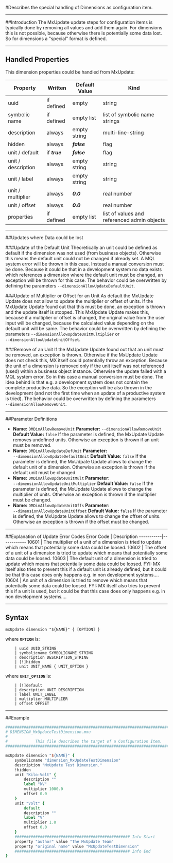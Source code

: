 <!--
 *
 *  This file is part of MxUpdate <http://www.mxupdate.org>.
 *
 *  MxUpdate is a deployment tool for a PLM platform to handle
 *  administration objects as single update files (configuration item).
 *
 *  Copyright (C) 2008-2016 The MxUpdate Team
 *
 *  The Manual of MxUpdate is licensed under a CC BY-NC-SA 4.0 license
 *  (Creative Commons Attribution-NonCommercial-ShareAlike 4.0 
 *  International 4.0 license).
 *
 *  You should have received a copy of the license along with this
 *  work. If not, see <http://creativecommons.org/licenses/by-nc-sa/4.0/>.
 *
-->

#Describes the special handling of Dimensions as configuration item.

----
##Introduction
The MxUpdate update steps for configuration items is typically done by removing all values and add them again. For dimensions this is not possible, because otherwise there is potentially some data lost. So for dimensions a "special" format is defined.

----
## Handled Properties
This dimension properties could be handled from MxUpdate:

Property           | Written                              | Default Value | Kind
-------------------|--------------------------------------|---------------|----
uuid               | if defined                           | empty         | string
symbolic name      | if defined                           | empty list    | list of symbolic name strings
description        | always                               | empty string  | multi-line-string
hidden             | always                               | ***false***   | flag
unit / default     | if ***true***                        | ***false***   | flag
unit / description | always                               | empty string  | string
unit / label       | always                               | empty string  | string
unit / multiplier  | always                               | ***0.0***     | real number
unit / offset      | always                               | ***0.0***     | real number
properties         | if defined                           | empty list    | list of values and referenced admin objects


----
##Updates where Data could be lost

###Update of the Default Unit
Theoretically an unit could be defined as default if the dimension was not used (from business objects). Otherwise this means the default unit could not be changed if already set. A MQL system error will be thrown in this case. Instead a manual conversion must be done.
Because it could be that in a development system no data exists which references a dimension where the default unit must be changed, an exception will be thrown for this case.
The behavior could be overwritten by defining the parameters `‑‑dimensionAllowUpdateDefaultUnit`.

###Update of Multiplier or Offset for an Unit
As default the MxUpdate Update does not allow to update the multiplier or offset of units. If the MxUpdate Update found out that this must be done, an exception is thrown and the update itself is stopped.
This MxUpdate Update makes this, because if a multiplier or offset is changed, the original value from the user input will be changed, because the calculated value depending on the default unit will be same.
The behavior could be overwritten by defining the parameters `‑‑dimensionAllowUpdateUnitMultiplier` or `‑‑dimensionAllowUpdateUnitOffset`.

###Remove of an Unit
If the MxUpdate Update found out that an unit must be removed, an exception is thrown. Otherwise if the MxUpdate Update does not check this, MX itself could potentially throw an exception. Because the unit of a dimension is removed only if the unit itself was not referenced (used) within a business object instance. Otherwise the update failed with a MQL system error. So in this case a manual conversion must be done.
The idea behind is that e.g. a development system does not contain the complete productive data. So the exception will be also thrown in the development (and not the first time when an update of a productive system is tried).
The behavior could be overwritten by defining the parameters `‑‑dimensionAllowRemoveUnit`.

----
##Parameter Definitions
*   **Name:** `DMDimAllowRemoveUnit`
    **Parameter:** `‑‑dimensionAllowRemoveUnit`
    **Default Value:** `false`
    If the parameter is defined, the MxUpdate Update removes undefined units. Otherwise an exception is thrown if an unit must be removed.
*   **Name:** `DMDimAllowUpdateDefUnit`
    **Parameter:** `‑‑dimensionAllowUpdateDefaultUnit`
    **Default Value:** `false`
    If the parameter is defined, the MxUdpate Update allows to change the default unit of a dimension. Otherwise an exception is thrown if the default unit must be changed.
*   **Name:** `DMDimAllowUpdateUnitMult`
    **Parameter:** `‑‑dimensionAllowUpdateUnitMultiplier`
    **Default Value:** `false`
    If the parameter is defined, the MxUpdate Update allows to change the multiplier of units. Otherwise an exception is thrown if the multiplier must be changed.
*   **Name:** `DMDimAllowUpdateUnitOffs`
    **Parameter:** `‑‑dimensionAllowUpdateUnitOffset`
    **Default Value:** `false`
    If the parameter is defined, the MxUpdate Update allows to change the offset of units. Otherwise an exception is thrown if the offset must be changed.

----
##Explanation of Update Error Codes
Error Code | Description
-----------|------------
10601      | The multiplier of a unit of a dimension is tried to update which means that potentially some data could be loosed.
10602      | The offset of a unit of a dimension is tried to update which means that potentially some data could be loosed.
10603      | The default unit of a dimension is tried to update which means that potentially some data could be loosed. FYI: MX itself also tries to prevent this if a default unit is already defined, but it could be that this case does only happens e.g. in non development systems....
10604      | An unit of a dimension is tried to remove which means that potentially some data could be loosed. FYI: MX itself also tries to prevent this if a unit is used, but it could be that this case does only happens e.g. in non development systems....

----
## Syntax
```
mxUpdate dimension "${NAME}" { [OPTION] }
```
where **`OPTION`** is:
```
    | uuid UUID_STRING
    | symbolicname SYMBOLICNAME_STRING
    | description DESCRIPTION_STRING
    | [!]hidden
    | unit UNIT_NAME { UNIT_OPTION }
```
where **`UNIT_OPTION`** is:
```
    | [!]default
    | description UNIT_DESCRIPTION
    | label UNIT_LABEL
    | multiplier MULTIPLIER
    | offset OFFSET
```

----
##Example
```TCL
################################################################################
# DIMENSION_MxUpdateTestDimension.mxu
#
#            This file describes the target of a Configuration Item.
################################################################################

mxUpdate dimension "${NAME}" {
    symbolicname "dimension_MxUpdateTestDimension"
    description "MxUpdate Test Dimension."
    !hidden
    unit "Kilo-Volt" {
        description ""
        label "kV"
        multiplier 1000.0
        offset 0.0
    }
    unit "Volt" {
        default
        description ""
        label "V"
        multiplier 1.0
        offset 0.0
    }
    ################################################## Info Start
    property "author" value "The MxUpdate Team"
    property "original name" value "MxUpdateTestDimension"
    ################################################## Info End
}
```
